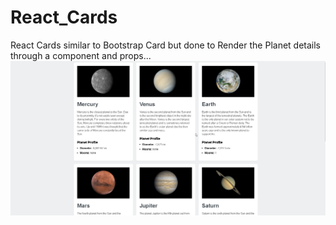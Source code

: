 # React_Cards
React Cards similar to Bootstrap Card but done to Render the Planet details through a component and props...
![](img/reactCards.png)   
